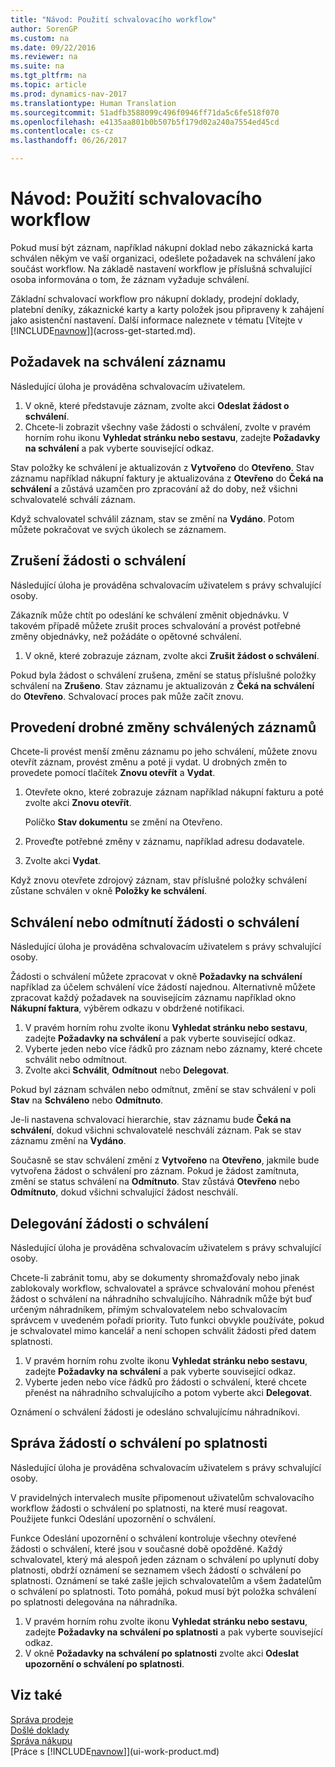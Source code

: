```yaml
---
title: "Návod: Použití schvalovacího workflow"
author: SorenGP
ms.custom: na
ms.date: 09/22/2016
ms.reviewer: na
ms.suite: na
ms.tgt_pltfrm: na
ms.topic: article
ms.prod: dynamics-nav-2017
ms.translationtype: Human Translation
ms.sourcegitcommit: 51adfb3588099c496f0946ff71da5c6fe518f070
ms.openlocfilehash: e4135aa801b0b507b5f179d02a240a7554ed45cd
ms.contentlocale: cs-cz
ms.lasthandoff: 06/26/2017

---
```


# <a name="how-to-use-approval-workflows"></a>Návod: Použití schvalovacího workflow
Pokud musí být záznam, například nákupní doklad nebo zákaznická karta schválen někým ve vaší organizaci, odešlete požadavek na schválení jako součást workflow. Na základě nastavení workflow je příslušná schvalující osoba informována o tom, že záznam vyžaduje schválení.

Základní schvalovací workflow pro nákupní doklady, prodejní doklady, platební deníky, zákaznické karty a karty položek jsou připraveny k zahájení jako asistenční nastavení. Další informace naleznete v tématu [Vítejte v [!INCLUDE[navnow](includes/navnow_md.md)]](across-get-started.md).

## <a name="to-request-approval-of-a-record"></a>Požadavek na schválení záznamu
Následující úloha je prováděna schvalovacím uživatelem.

1. V okně, které představuje záznam, zvolte akci **Odeslat žádost o schválení**.
2. Chcete-li zobrazit všechny vaše žádosti o schválení, zvolte v pravém horním rohu ikonu **Vyhledat stránku nebo sestavu**, zadejte **Požadavky na schválení** a pak vyberte související odkaz.

Stav položky ke schválení je aktualizován z **Vytvořeno** do **Otevřeno**. Stav záznamu například nákupní faktury je aktualizována z **Otevřeno** do **Čeká na schválení** a zůstává uzamčen pro zpracování až do doby, než všichni schvalovatelé schválí záznam.

Když schvalovatel schválil záznam, stav se změní na **Vydáno**. Potom můžete pokračovat ve svých úkolech se záznamem.

## <a name="to-cancel-requests-for-approval"></a>Zrušení žádosti o schválení
Následující úloha je prováděna schvalovacím uživatelem s právy schvalující osoby.

Zákazník může chtít po odeslání ke schválení změnit objednávku. V takovém případě můžete zrušit proces schvalování a provést potřebné změny objednávky, než požádáte o opětovné schválení.

1. V okně, které zobrazuje záznam, zvolte akci **Zrušit žádost o schválení**.

Pokud byla žádost o schválení zrušena, změní se status příslušné položky schválení na **Zrušeno**. Stav záznamu je aktualizován z **Čeká na schválení** do **Otevřeno**. Schvalovací proces pak může začít znovu.

## <a name="to-make-minor-changes-to-approved-records"></a>Provedení drobné změny schválených záznamů
Chcete-li provést menší změnu záznamu po jeho schválení, můžete znovu otevřít záznam, provést změnu a poté ji vydat. U drobných změn to provedete pomocí tlačítek **Znovu otevřít** a **Vydat**.

1. Otevřete okno, které zobrazuje záznam například nákupní fakturu a poté zvolte akci **Znovu otevřít**.

    Políčko **Stav dokumentu** se změní na Otevřeno.
3. Proveďte potřebné změny v záznamu, například adresu dodavatele.
4. Zvolte akci **Vydat**.

Když znovu otevřete zdrojový záznam, stav příslušné položky schválení zůstane schválen v okně **Položky ke schválení**.

## <a name="to-approve-or-reject-requests-for-approval"></a>Schválení nebo odmítnutí žádosti o schválení
Následující úloha je prováděna schvalovacím uživatelem s právy schvalující osoby.

Žádosti o schválení můžete zpracovat v okně **Požadavky na schválení** například za účelem schválení více žádostí najednou. Alternativně můžete zpracovat každý požadavek na souvisejícím záznamu například okno **Nákupní faktura**, výběrem odkazu v obdržené notifikaci.

1. V pravém horním rohu zvolte ikonu **Vyhledat stránku nebo sestavu**, zadejte **Požadavky na schválení** a pak vyberte související odkaz. 
2. Vyberte jeden nebo více řádků pro záznam nebo záznamy, které chcete schválit nebo odmítnout.
3. Zvolte akci **Schválit**, **Odmítnout** nebo **Delegovat**.

Pokud byl záznam schválen nebo odmítnut, změní se stav schválení v poli **Stav** na **Schváleno** nebo **Odmítnuto**.

Je-li nastavena schvalovací hierarchie, stav záznamu bude **Čeká na schválení**, dokud všichni schvalovatelé neschválí záznam. Pak se stav záznamu změní na **Vydáno**.

Současně se stav schválení změní z **Vytvořeno** na **Otevřeno**, jakmile bude vytvořena žádost o schválení pro záznam. Pokud je žádost zamítnuta, změní se status schválení na **Odmítnuto**. Stav zůstává **Otevřeno** nebo **Odmítnuto**, dokud všichni schvalující žádost neschválí.

## <a name="to-delegate-requests-for-approval"></a>Delegování žádosti o schválení
Následující úloha je prováděna schvalovacím uživatelem s právy schvalující osoby.

Chcete-li zabránit tomu, aby se dokumenty shromažďovaly nebo jinak zablokovaly workflow, schvalovatel a správce schvalování mohou přenést žádost o schválení na náhradního schvalujícího. Náhradník může být buď určeným náhradníkem, přímým schvalovatelem nebo schvalovacím správcem v uvedeném pořadí priority. Tuto funkci obvykle používáte, pokud je schvalovatel mimo kancelář a není schopen schválit žádosti před datem splatnosti.

1. V pravém horním rohu zvolte ikonu **Vyhledat stránku nebo sestavu**, zadejte **Požadavky na schválení** a pak vyberte související odkaz.
2. Vyberte jeden nebo více řádků pro žádosti o schválení, které chcete přenést na náhradního schvalujícího a potom vyberte akci **Delegovat**.

Oznámení o schválení žádosti je odesláno schvalujícímu náhradníkovi.

## <a name="to-manage-overdue-approval-requests"></a>Správa žádostí o schválení po splatnosti
Následující úloha je prováděna schvalovacím uživatelem s právy schvalující osoby.

V pravidelných intervalech musíte připomenout uživatelům schvalovacího workflow žádosti o schválení po splatnosti, na které musí reagovat. Použijete funkci Odeslání upozornění o schválení.

Funkce Odeslání upozornění o schválení kontroluje všechny otevřené žádosti o schválení, které jsou v současné době opožděné. Každý schvalovatel, který má alespoň jeden záznam o schválení po uplynutí doby platnosti, obdrží oznámení se seznamem všech žádostí o schválení po splatnosti. Oznámení se také zašle jejich schvalovatelům a všem žadatelům o schválení po splatnosti. Toto pomáhá, pokud musí být položka schválení po splatnosti delegována na náhradníka.

1. V pravém horním rohu zvolte ikonu **Vyhledat stránku nebo sestavu**, zadejte **Požadavky na schválení po splatnosti** a pak vyberte související odkaz.
2. V okně **Požadavky na schválení po splatnosti** zvolte akci **Odeslat upozornění o schválení po splatnosti**.

## <a name="see-also"></a>Viz také  
[Správa prodeje](sales-manage-sales.md)    
[Došlé doklady](across-income-documents.md)  
[Správa nákupu](purchasing-manage-purchasing.md)  
[Práce s [!INCLUDE[navnow](includes/navnow_md.md)]](ui-work-product.md)

